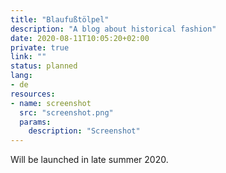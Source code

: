 ```yaml
---
title: "Blaufußtölpel"
description: "A blog about historical fashion"
date: 2020-08-11T10:05:20+02:00
private: true
link: ""
status: planned
lang:
- de
resources:
- name: screenshot
  src: "screenshot.png"
  params:
    description: "Screenshot"
---
```

Will be launched in late summer 2020.

